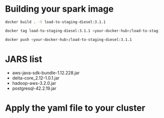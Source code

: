 # Building your spark image
```sh
docker build . -t load-to-staging-diesel:3.1.1

docker tag load-to-staging-diesel:3.1.1 <your-docker-hub>/load-to-staging-diesel:3.1.1

docker push <your-docker-hub>/load-to-staging-diesel:3.1.1
```

# JARS list
- aws-java-sdk-bundle-1.12.228.jar
- delta-core_2.12-1.0.1.jar
- hadoop-aws-3.2.0.jar
- postgresql-42.2.19.jar

# Apply the yaml file to your cluster




